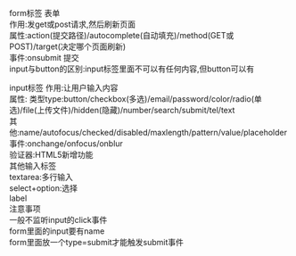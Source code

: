 form标签 表单  
作用:发get或post请求,然后刷新页面  
属性:action(提交路径)/autocomplete(自动填充)/method(GET或POST)/target(决定哪个页面刷新)  
事件:onsubmit 提交     
input与button的区别:input标签里面不可以有任何内容,但button可以有  
  
input标签 
作用:让用户输入内容  
属性: 
 类型type:button/checkbox(多选)/email/password/color/radio(单选)/file(上传文件)/hidden(隐藏)/number/search/submit/tel/text  
 其他:name/autofocus/checked/disabled/maxlength/pattern/value/placeholder  
事件:onchange/onfocus/onblur  
验证器:HTML5新增功能  
其他输入标签  
textarea:多行输入  
select+option:选择  
label  
注意事项  
一般不监听input的click事件  
form里面的input要有name  
form里面放一个type=submit才能触发submit事件
